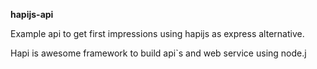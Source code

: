 
[](https://raw.githubusercontent.com/hapijs/assets/master/images/hapi.png)

**hapijs-api**

Example api to get first impressions using hapijs as express alternative.

Hapi is awesome framework to build api`s and web service using node.j